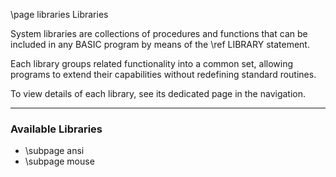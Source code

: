 \page libraries Libraries

System libraries are collections of procedures and functions that can be included in any BASIC program by means of the \ref LIBRARY statement.

Each library groups related functionality into a common set, allowing programs to extend their capabilities without redefining standard routines.

To view details of each library, see its dedicated page in the navigation.

---

### Available Libraries

* \subpage ansi
* \subpage mouse
